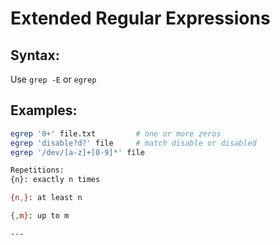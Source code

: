 # Extended Regular Expressions

## Syntax:
Use `grep -E` or `egrep`

## Examples:
```bash
egrep '0+' file.txt         # one or more zeros
egrep 'disable?d?' file     # match disable or disabled
egrep '/dev/[a-z]+[0-9]*' file

Repetitions:
{n}: exactly n times

{n,}: at least n

{,m}: up to m

---